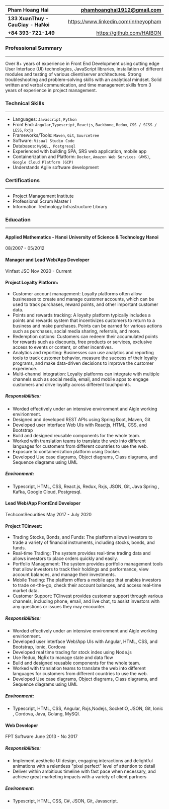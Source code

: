 |**Pham Hoang Hai**	 |  phamhoanghai1912@gmail.com|                                                   
|:--------------|--------:|
|**133 XuanThuy - CauGiay - HaNoi**  |  https://www.linkedin.com/in/neyopham|          
|**+84 393-721-149** |  https://github.com/HAIBON| 								           
                                                                              
### Professional Summary

---

Over 8+ years of experience in Front End Development using cutting edge User Interface (UI) technologies, JavaScript libraries, installation of different modules and testing of various client/server architectures. Strong troubleshooting and problem-solving skills with an analytical mindset. Solid written and verbal communication, and time management skills from 3 years of experience in project management.  


### Technical Skills

---

*	Languages: `Javascript`, `Python`
*	Front End: `Angular`,`Typescript`, `Reactjs`, `Backbone`, `Redux`, `CSS / SCSS / LESS`, `Rxjs`
*	Frameworks/Tools: `Maven`, `Git`, `Sourcetree`
*	Software:  `Visual Studio Code`
*	Databases: `MySQL, Postgresql`
*	Experienced with building SPA, SRS web application, mobile app
*	Containerization and Platform: `Docker`, `Amazon Web Services (AWS)`, `Google Cloud Platform (GCP)`
*	Understands Agile software development

### Certifications

---

*	Project Management Institute
*	Professional Scrum Master I
*	Information Technology Infrastructure Library
### Education

---

#### Applied Mathematics - Hanoi University of Science & Technology Hanoi
08/2007 - 05/2012

#### Manager and Lead Web/App Developer
Vinfast JSC
Nov 2020 - Current
#### Project Loyalty Platform:
*	Customer account management: Loyalty platforms often allow businesses to create and manage customer accounts, which can be used to track purchases, reward points, and other important customer data.
*	Points and rewards tracking: A loyalty platform typically includes a points and rewards system that incentivizes customers to return to a business and make purchases. Points can be earned for various actions such as purchases, social media sharing, referrals, and more.
*	Redemption options: Customers can redeem their accumulated points for rewards such as discounts, free products or services, exclusive access to events or content, or other incentives.
*	Analytics and reporting: Businesses can use analytics and reporting tools to track customer behavior, measure the success of their loyalty programs, and make data-driven decisions to improve the customer experience.
*	Multi-channel integration: Loyalty platforms can integrate with multiple channels such as social media, email, and mobile apps to engage customers and drive loyalty across different touchpoints.

##### Responsibilities:
*   Worded effectively under an intensive environment and Aigle working envirionment.
*	Designed and developed REST APIs using Spring Boot, Maven, Git
*	Developed user interface Web UIs with Reactjs, HTML, CSS, and Bootstrap
*	Build and designed reusable components for the whole team.
*	Worked with translation teams to translate the web into different languages for customers from different countries to use the web.
*	Exposure to containerization platform using Docker.
*	Developed Use case diagrams, Object diagrams, Class diagrams, and Sequence diagrams using UML
##### Environment:
*   Typescript, HTML, CSS, React.js, Redux, Rxjs, JSON, Git, Java Spring , Kafka, Google Cloud, Postgresql.

#### Lead Web/App FrontEnd Developer
TechcomSecurities 
May 2017 - July 2020

#### Project TCinvest:
*	Trading Stocks, Bonds, and Funds: The platform allows investors to trade a variety of financial instruments, including stocks, bonds, and funds.
*	Real-time Trading: The system provides real-time trading data and allows investors to place orders quickly and easily.
*	Portfolio Management: The system provides portfolio management tools that allow investors to track their holdings and performance, view account balances, and manage their investments.
*	Mobile Trading: The platform offers a mobile app that enables investors to trade on-the-go, check their account balances, and access real-time market data.
*	Customer Support: TCInvest provides customer support through various channels, including phone, email, and live chat, to assist investors with any questions or issues they may encounter.

##### Responsibilities:
*   Worded effectively under an intensive environment and Aigle working envirionment.
*	Developed user interface Web/App UIs with Angular, HTML, CSS, and Bootstrap, Ionic, Cordova
*	Developed real time trading for stock index using Node.js
* 	Use Redux, NgRx to manage state and data flow
*	Build and designed reusable components for the whole team.
*	Worked with translation teams to translate the web into different languages for customers from different countries to use the web.
*	Developed Use case diagrams, Object diagrams, Class diagrams, and Sequence diagrams using UML
##### Environment:
*   Typescript, HTML, CSS, Angular, Rxjs,Nodejs, SocketIO, JSON, Git, Ionic , Cordova, Java, Golang, MySQl.

####  Web Developer
FPT Software 
June 2013 - No 2017
##### Responsibilities:
  * Implement aesthetic UI design, engaging interactions and delightful animations with a relentless "pixel perfect" level of attention to detail
  * Deliver within ambitious timeline with fast pace when necessary, and achieve great marketing impacts with a variety of client partners
##### Environment:
*   Typescript, HTML, CSS, C#, JSON, Git, Javascript.

